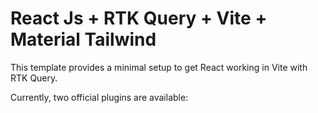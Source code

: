 # React Js + RTK Query + Vite + Material Tailwind

This template provides a minimal setup to get React working in Vite with RTK Query.

Currently, two official plugins are available:

